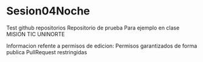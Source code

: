 # Sesion04Noche
Test github repositorios
Repositorio de prueba
Para ejemplo en clase MISION TIC UNINORTE

Informacion refente a permisos de edicion:
Permisos garantizados de forma publica
PullRequest restringidas